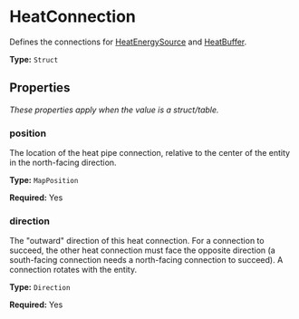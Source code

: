 # HeatConnection

Defines the connections for [HeatEnergySource](prototype:HeatEnergySource) and [HeatBuffer](prototype:HeatBuffer).

**Type:** `Struct`

## Properties

*These properties apply when the value is a struct/table.*

### position

The location of the heat pipe connection, relative to the center of the entity in the north-facing direction.

**Type:** `MapPosition`

**Required:** Yes

### direction

The "outward" direction of this heat connection. For a connection to succeed, the other heat connection must face the opposite direction (a south-facing connection needs a north-facing connection to succeed). A connection rotates with the entity.

**Type:** `Direction`

**Required:** Yes

